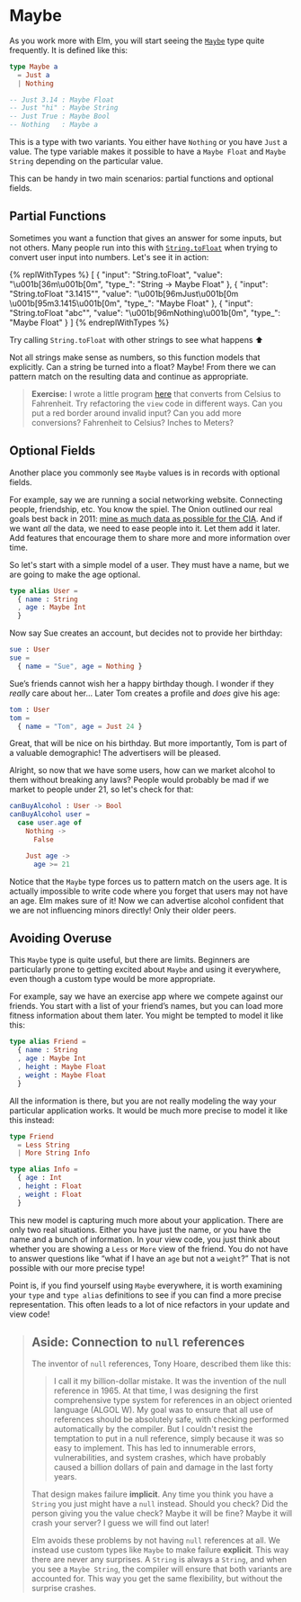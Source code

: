 # Maybe

As you work more with Elm, you will start seeing the [`Maybe`][Maybe] type quite frequently. It is defined like this:

```elm
type Maybe a
  = Just a
  | Nothing

-- Just 3.14 : Maybe Float
-- Just "hi" : Maybe String
-- Just True : Maybe Bool
-- Nothing   : Maybe a
```

This is a type with two variants. You either have `Nothing` or you have `Just` a value. The type variable makes it possible to have a `Maybe Float` and `Maybe String` depending on the particular value.

This can be handy in two main scenarios: partial functions and optional fields.

[Maybe]: https://package.elm-lang.org/packages/elm-lang/core/latest/Maybe#Maybe


## Partial Functions

Sometimes you want a function that gives an answer for some inputs, but not others. Many people run into this with [`String.toFloat`][toFloat] when trying to convert user input into numbers. Let's see it in action:

{% replWithTypes %}
[
  {
    "input": "String.toFloat",
    "value": "\u001b[36m<function>\u001b[0m",
    "type_": "String -> Maybe Float"
  },
  {
    "input": "String.toFloat \"3.1415\"",
    "value": "\u001b[96mJust\u001b[0m \u001b[95m3.1415\u001b[0m",
    "type_": "Maybe Float"
  },
  {
    "input": "String.toFloat \"abc\"",
    "value": "\u001b[96mNothing\u001b[0m",
    "type_": "Maybe Float"
  }
]
{% endreplWithTypes %}

Try calling `String.toFloat` with other strings to see what happens ⬆️

Not all strings make sense as numbers, so this function models that explicitly. Can a string be turned into a float? Maybe! From there we can pattern match on the resulting data and continue as appropriate.

> **Exercise:** I wrote a little program [here](https://ellie-app.com/3P9hcDhdsc5a1) that converts from Celsius to Fahrenheit. Try refactoring the `view` code in different ways. Can you put a red border around invalid input? Can you add more conversions? Fahrenheit to Celsius? Inches to Meters?

[toFloat]: https://package.elm-lang.org/packages/elm-lang/core/latest/String#toFloat


## Optional Fields

Another place you commonly see `Maybe` values is in records with optional fields.

For example, say we are running a social networking website. Connecting people, friendship, etc. You know the spiel. The Onion outlined our real goals best back in 2011: [mine as much data as possible for the CIA](https://www.theonion.com/cias-facebook-program-dramatically-cut-agencys-costs-1819594988). And if we want *all* the data, we need to ease people into it. Let them add it later. Add features that encourage them to share more and more information over time.

So let's start with a simple model of a user. They must have a name, but we are going to make the age optional.

```elm
type alias User =
  { name : String
  , age : Maybe Int
  }
```

Now say Sue creates an account, but decides not to provide her birthday:

```elm
sue : User
sue =
  { name = "Sue", age = Nothing }
```

Sue’s friends cannot wish her a happy birthday though. I wonder if they _really_ care about her... Later Tom creates a profile and *does* give his age:

```elm
tom : User
tom =
  { name = "Tom", age = Just 24 }
```

Great, that will be nice on his birthday. But more importantly, Tom is part of a valuable demographic! The advertisers will be pleased.

Alright, so now that we have some users, how can we market alcohol to them without breaking any laws? People would probably be mad if we market to people under 21, so let's check for that:

```elm
canBuyAlcohol : User -> Bool
canBuyAlcohol user =
  case user.age of
    Nothing ->
      False

    Just age ->
      age >= 21
```

Notice that the `Maybe` type forces us to pattern match on the users age. It is actually impossible to write code where you forget that users may not have an age. Elm makes sure of it! Now we can advertise alcohol confident that we are not influencing minors directly! Only their older peers.


## Avoiding Overuse

This `Maybe` type is quite useful, but there are limits. Beginners are particularly prone to getting excited about `Maybe` and using it everywhere, even though a custom type would be more appropriate.

For example, say we have an exercise app where we compete against our friends. You start with a list of your friend’s names, but you can load more fitness information about them later. You might be tempted to model it like this:

```elm
type alias Friend =
  { name : String
  , age : Maybe Int
  , height : Maybe Float
  , weight : Maybe Float
  }
```

All the information is there, but you are not really modeling the way your particular application works. It would be much more precise to model it like this instead:

```elm
type Friend
  = Less String
  | More String Info

type alias Info =
  { age : Int
  , height : Float
  , weight : Float
  }
```

This new model is capturing much more about your application. There are only two real situations. Either you have just the name, or you have the name and a bunch of information. In your view code, you just think about whether you are showing a `Less` or `More` view of the friend. You do not have to answer questions like &ldquo;what if I have an `age` but not a `weight`?&rdquo; That is not possible with our more precise type!

Point is, if you find yourself using `Maybe` everywhere, it is worth examining your `type` and `type alias` definitions to see if you can find a more precise representation. This often leads to a lot of nice refactors in your update and view code!


> ## Aside: Connection to `null` references
>
> The inventor of `null` references, Tony Hoare, described them like this:
>
> > I call it my billion-dollar mistake. It was the invention of the null reference in 1965. At that time, I was designing the first comprehensive type system for references in an object oriented language (ALGOL W). My goal was to ensure that all use of references should be absolutely safe, with checking performed automatically by the compiler. But I couldn't resist the temptation to put in a null reference, simply because it was so easy to implement. This has led to innumerable errors, vulnerabilities, and system crashes, which have probably caused a billion dollars of pain and damage in the last forty years.
>
> That design makes failure **implicit**. Any time you think you have a `String` you just might have a `null` instead. Should you check? Did the person giving you the value check? Maybe it will be fine? Maybe it will crash your server? I guess we will find out later!
>
> Elm avoids these problems by not having `null` references at all. We instead use custom types like `Maybe` to make failure **explicit**. This way there are never any surprises. A `String` is always a `String`, and when you see a `Maybe String`, the compiler will ensure that both variants are accounted for. This way you get the same flexibility, but without the surprise crashes.
